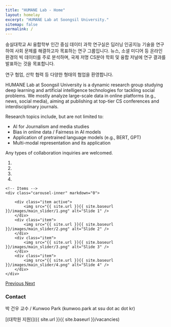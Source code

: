 ```yaml
---
title: "HUMANE Lab - Home"
layout: homelay
excerpt: "HUMANE Lab at Soongsil University."
sitemap: false
permalink: /
---
```


숭실대학교 AI 융합학부 인간 중심 데이터 과학 연구실은 딥러닝 인공지능 기술을 연구하여 사회 문제를 해결하고자 목표하는 연구 그룹입니다.
뉴스, 소셜 미디어 등 온라인 환경의 빅 데이터를 주로 분석하며, 국제 저명 CS분야 학회 및 융합 저널에 연구 결과를 발표하는 것을 목표합니다.

연구 협업, 산학 협력 등 다양한 형태의 협업을 환영합니다.

HUMANE Lab at Soongsil University is a dynamic research group studying deep learning and artificial intelligence technologies for tackling social problems. We mostly analyze large-scale data in online platforms (e.g., news, social media), aiming at publishing at top-tier CS conferences and interdisciplinary journals.

Research topics include, but are not limited to:
- AI for Journalism and media studies
- Bias in online data / Fairness in AI models
- Application of pretrained language models (e.g., BERT, GPT)
- Multi-modal representation and its application

Any types of collaboration inquiries are welcomed. 

<div markdown="0" id="carousel" class="carousel slide" data-ride="carousel" data-interval="5000" data-pause="hover" >
    <!-- Menu -->
    <ol class="carousel-indicators">
        <li data-target="#carousel" data-slide-to="0" class="active"></li>
        <li data-target="#carousel" data-slide-to="1"></li>
        <li data-target="#carousel" data-slide-to="2"></li>
        <li data-target="#carousel" data-slide-to="3"></li>
    </ol>

    <!-- Items -->
    <div class="carousel-inner" markdown="0">

        <div class="item active">
            <img src="{{ site.url }}{{ site.baseurl }}/images/main_slider/1.png" alt="Slide 1" />
        </div>
        <div class="item">
            <img src="{{ site.url }}{{ site.baseurl }}/images/main_slider/2.png" alt="Slide 2" />
        </div>
        <div class="item">
            <img src="{{ site.url }}{{ site.baseurl }}/images/main_slider/3.png" alt="Slide 3" />
        </div>
        <div class="item">
            <img src="{{ site.url }}{{ site.baseurl }}/images/main_slider/4.png" alt="Slide 4" />
        </div>
    </div>
  <a class="left carousel-control" href="#carousel" role="button" data-slide="prev">
    <span class="glyphicon glyphicon-chevron-left" aria-hidden="true"></span>
    <span class="sr-only">Previous</span>
  </a>
  <a class="right carousel-control" href="#carousel" role="button" data-slide="next">
    <span class="glyphicon glyphicon-chevron-right" aria-hidden="true"></span>
    <span class="sr-only">Next</span>
  </a>
</div>

### Contact

박 건우 교수 / Kunwoo Park (kunwoo.park at ssu dot ac dot kr)

 [(대학원 지원)]({{ site.url }}{{ site.baseurl }}/vacancies)
